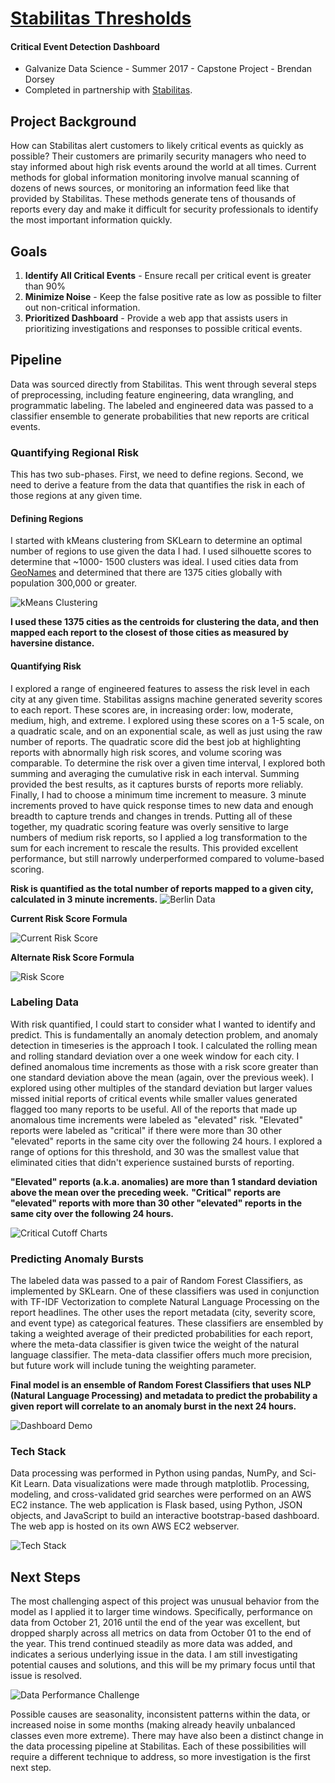 # [Stabilitas Thresholds](http://thresholds.brendan-dorsey.com)

#### Critical Event Detection Dashboard
- Galvanize Data Science - Summer 2017 - Capstone Project - Brendan Dorsey
- Completed in partnership with [Stabilitas](http://stabilitas.io).

## Project Background
How can Stabilitas alert customers to likely critical events as quickly as possible?
Their customers are primarily security managers who need to stay informed about high
risk events around the world at all times. Current methods for global information
monitoring involve manual scanning of dozens of news sources, or monitoring an
information feed like that provided by Stabilitas. These methods generate tens of
thousands of reports every day and make it difficult for security professionals
to identify the most important information quickly.

## Goals
1. **Identify All Critical Events** - Ensure recall per critical event is greater than
90%
2. **Minimize Noise** - Keep the false positive rate as low as possible to filter out
non-critical information.
3. **Prioritized Dashboard** - Provide a web app that assists users in prioritizing
investigations and responses to possible critical events.


## Pipeline
Data was sourced directly from Stabilitas. This went through
several steps of preprocessing, including feature engineering,
data wrangling, and programmatic labeling. The labeled and
engineered data was passed to a classifier ensemble to generate
probabilities that new reports are critical events.


### Quantifying Regional Risk
This has two sub-phases. First, we need to define regions. Second, we need to derive a
feature from the data that quantifies the risk in each of those regions at any given
time.

#### Defining Regions
I started with  kMeans clustering from SKLearn to determine an optimal number of
regions to use given the data I had. I used silhouette scores to determine that ~1000-
1500 clusters was ideal. I used cities data from
[GeoNames](http://http://download.geonames.org/export/dump/) and determined that
there are 1375 cities globally with population 300,000 or greater.

![kMeans Clustering](images/KMeans_chart.png)

**I used these 1375 cities as the centroids for clustering the data, and then mapped
each report to the closest of those cities as measured by haversine distance.**

#### Quantifying Risk
I explored a range of engineered features to assess the risk level in each city at
any given time. Stabilitas assigns machine generated severity scores to each report.
These scores are, in increasing order: low, moderate, medium, high, and extreme. I
explored using these scores on a 1-5 scale, on a quadratic scale, and on an
exponential scale, as well as just using the raw number of reports. The quadratic
score did the best job at highlighting reports with abnormally high risk scores, and
volume scoring was comparable. To determine the risk over a given time interval, I
explored both summing and averaging the cumulative risk in each interval. Summing
provided the best results, as it captures bursts of reports more reliably. Finally, I
had to choose a minimum time increment to measure. 3 minute increments proved to have
quick response times to new data and enough breadth to capture trends and changes in
trends. Putting all of these together, my quadratic scoring feature was overly
sensitive to large numbers of medium risk reports, so I applied a log transformation
to the sum for each increment to rescale the results. This provided excellent
performance, but still narrowly underperformed compared to volume-based scoring.

**Risk is quantified as the total number of reports mapped to a given city,
calculated in 3 minute increments.**
![Berlin Data](images/berlin_data.png)

**Current Risk Score Formula**

![Current Risk Score](images/risk_volume.png)

**Alternate Risk Score Formula**

![Risk Score](images/risk_feature.png)


### Labeling Data
With risk quantified, I could start to consider what I wanted to identify and
predict. This is fundamentally an anomaly detection problem, and anomaly detection in
timeseries is the approach I took. I calculated the rolling mean and rolling standard
deviation over a one week window for each city. I defined anomalous time increments
as those with a risk score greater than one standard deviation above the mean (again,
over the previous week). I explored using other multiples of the standard deviation
but larger values missed initial reports of critical events while smaller values
generated flagged too many reports to be useful. All of the reports that made up anomalous time increments were labeled as "elevated" risk. "Elevated" reports were
labeled as "critical" if there were more than 30 other "elevated" reports in the same
city over the following 24 hours. I explored a range of options for this threshold,
and 30 was the smallest value that eliminated cities that didn't experience sustained
bursts of reporting.

**"Elevated" reports (a.k.a. anomalies) are more than 1 standard deviation above the
mean over the preceding week.**
**"Critical" reports are "elevated" reports with more than 30 other "elevated"
reports in the same city over the following 24 hours.**

![Critical Cutoff Charts](images/cutoff_eda_charts_1wk.png)


### Predicting Anomaly Bursts
The labeled data was passed to a pair of Random Forest Classifiers, as implemented by
SKLearn. One of these classifiers was used in conjunction with TF-IDF Vectorization
to complete Natural Language Processing on the report headlines. The other uses the
report metadata (city, severity score, and event type) as categorical features. These
classifiers are ensembled by taking a weighted average of their predicted
probabilities for each report, where the meta-data classifier is given twice the
weight of the natural language classifier. The meta-data classifier offers much more
precision, but future work will include tuning the weighting parameter.

**Final model is an ensemble of Random Forest Classifiers that uses NLP (Natural
Language Processing) and metadata to predict the probability a given report will
correlate to an anomaly burst in the next 24 hours.**

![Dashboard Demo](images/thresholds_demo.gif)


### Tech Stack
Data processing was performed in Python using pandas, NumPy, and Sci-Kit Learn. Data
visualizations were made through matplotlib. Processing, modeling, and
cross-validated grid searches were performed on an AWS EC2 instance. The web
application is Flask based, using Python, JSON objects, and JavaScript to build an
interactive bootstrap-based dashboard. The web app is hosted on its own AWS EC2
webserver.

![Tech Stack](images/tech_stack.png)


## Next Steps

The most challenging aspect of this project was unusual behavior from the model as I
applied it to larger time windows. Specifically, performance on data from October 21,
2016 until the end of the year was excellent, but dropped sharply across all metrics
on data from October 01 to the end of the year. This trend continued steadily as more
data was added, and indicates a serious underlying issue in the data. I am still
investigating potential causes and solutions, and this will be my primary focus until
that issue is resolved.

![Data Performance Challenge](images/data_performance_challenge.png)

Possible causes are seasonality, inconsistent patterns within the data, or increased
noise in some months (making already heavily unbalanced classes even more
extreme). There may have also been a distinct change in the data processing pipeline
at Stabilitas. Each of these possibilities will require a different technique to
address, so more investigation is the first next step.
